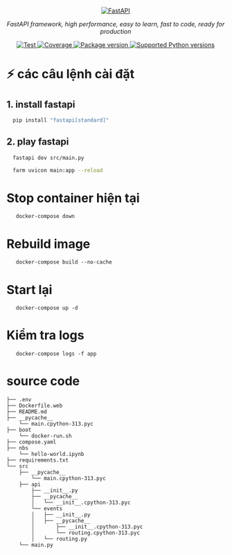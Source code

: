 <p align="center">
  <a href="#"><img src="https://fastapi.tiangolo.com/img/logo-margin/logo-teal.png" alt="FastAPI"></a>
</p>
<p align="center">
    <em>FastAPI framework, high performance, easy to learn, fast to code, ready for production</em>
</p>
<p align="center">
<a href="" target="_blank">
    <img src="https://github.com/fastapi/fastapi/actions/workflows/test.yml/badge.svg?event=push&branch=master" alt="Test">
</a>
<a href="" target="_blank">
    <img src="https://coverage-badge.samuelcolvin.workers.dev/fastapi/fastapi.svg" alt="Coverage">
</a>
<a href="" target="_blank">
    <img src="https://img.shields.io/pypi/v/fastapi?color=%2334D058&label=pypi%20package" alt="Package version">
</a>
<a href="" target="_blank">
    <img src="https://img.shields.io/pypi/pyversions/fastapi.svg?color=%2334D058" alt="Supported Python versions">
</a>
</p>

# ⚡ các câu lệnh cài đặt 

## 1. install fastapi

```bash
  pip install "fastapi[standard]"
```

## 2. play fastapi

```bash
  fastapi dev src/main.py
```

```bash
  farm uvicon main:app --reload
```

# Stop container hiện tại
```
   docker-compose down
```

# Rebuild image
```
   docker-compose build --no-cache
```

# Start lại
```
   docker-compose up -d
```

# Kiểm tra logs
```
   docker-compose logs -f app
```

# source code

```
├── .env
├── Dockerfile.web
├── README.md
├── __pycache__
    └── main.cpython-313.pyc
├── boot
    └── docker-run.sh
├── compose.yaml
├── nbs
    └── hello-world.ipynb
├── requirements.txt
└── src
    ├── __pycache__
        └── main.cpython-313.pyc
    ├── api
        ├── __init__.py
        ├── __pycache__
        │   └── __init__.cpython-313.pyc
        └── events
        │   ├── __init__.py
        │   ├── __pycache__
        │       ├── __init__.cpython-313.pyc
        │       └── routing.cpython-313.pyc
        │   └── routing.py
    └── main.py
```